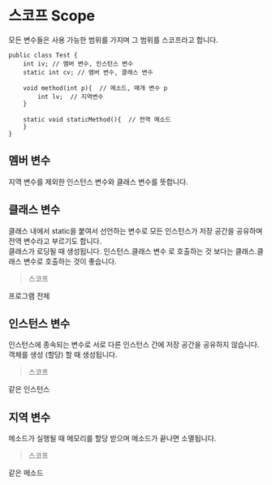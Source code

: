 # 스코프 Scope

모든 변수들은 사용 가능한 범위를 가지며 그 범위를 스코프라고 합니다.

```
public class Test {  
	int iv; // 멤버 변수, 인스턴스 변수  
	static int cv; // 멤버 변수, 클래스 변수
  
	void method(int p){  // 메소드, 매개 변수 p
		int lv;  // 지역변수  
	}  

	static void staticMethod(){  // 전역 메소드  
	}  
}

```

## 멤버 변수

지역 변수를 제외한 인스턴스 변수와 클래스 변수를 뜻합니다.

## 클래스 변수

클래스 내에서 static을 붙여서 선언하는 변수로 모든 인스턴스가 저장 공간을 공유하며 전역 변수라고 부르기도 합니다.  
클래스가 로딩될 때 생성됩니다. 인스턴스.클래스 변수 로 호출하는 것 보다는 클래스.클래스 변수로 호출하는 것이 좋습니다.

> 스코프

프로그램 전체

## 인스턴스 변수

인스턴스에 종속되는 변수로 서로 다른 인스턴스 간에 저장 공간을 공유하지 않습니다.  
객체를 생성 (할당) 할 때 생성됩니다.

> 스코프

같은 인스턴스

## 지역 변수

메소드가 실행될 때 메모리를 할당 받으며 메소드가 끝나면 소멸됩니다.

> 스코프

같은 메소드
<!--stackedit_data:
eyJoaXN0b3J5IjpbMTE4NzgyOTg0N119
-->